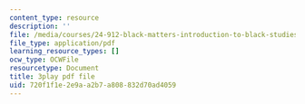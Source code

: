 ```yaml
---
content_type: resource
description: ''
file: /media/courses/24-912-black-matters-introduction-to-black-studies-spring-2017/720f1f1e2e9aa2b7a808832d70ad4059_HF4hKftgWxg.pdf
file_type: application/pdf
learning_resource_types: []
ocw_type: OCWFile
resourcetype: Document
title: 3play pdf file
uid: 720f1f1e-2e9a-a2b7-a808-832d70ad4059
---
```

